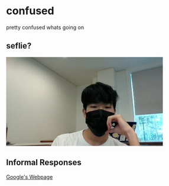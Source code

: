 # confused

pretty confused whats going on

## seflie?

![](MillerHallSelfie.jpg)


## Informal Responses

[Google's Webpage](https://bandyboy03.github.io/intro-data-science/Response1.html)
